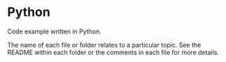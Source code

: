 # Python 

Code example written in Python.

The name of each file or folder relates to a particular topic. See the README
within each folder or the comments in each file for more details.

